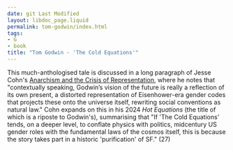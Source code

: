 ```yaml
---
date: git Last Modified
layout: libdoc_page.liquid
permalink: tom-godwin/index.html
tags:
- G
- book
title: "Tom Godwin - 'The Cold Equations'"
---
```


This much-anthologised tale is discussed in a long paragraph of Jesse Cohn's 
<a href="https://theanarchistlibrary.org/library/jesse-cohn-anarchism-and-the-crisis-of-representation">Anarchism and the Crisis of Representation</a>, 
where he notes that "contextually speaking, Godwin’s vision of the future is really a reflection of its own present, a distorted representation of 
Eisenhower-era gender codes that projects these onto the universe itself, rewriting social conventions as natural law." Cohn expands on this in his 2024 _Hot Equations_ (the title of which is a riposte to Godwin's), summarising that "If 'The Cold Equations' tends, on a deeper level, to conflate physics with politics, midcentury US gender roles with the fundamental laws of the cosmos itself, this is because the story takes part in a historic 'purification' of SF." (27)